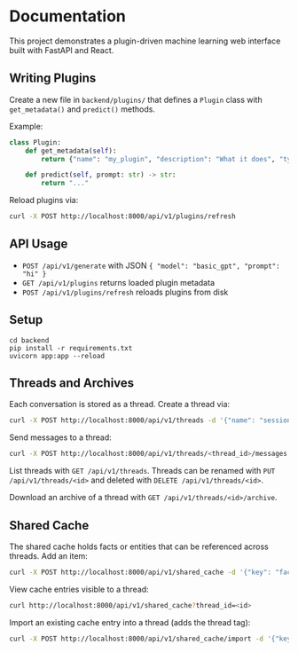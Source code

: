 # Documentation

This project demonstrates a plugin-driven machine learning web interface built with FastAPI and React.

## Writing Plugins

Create a new file in `backend/plugins/` that defines a `Plugin` class with `get_metadata()` and `predict()` methods.

Example:

```python
class Plugin:
    def get_metadata(self):
        return {"name": "my_plugin", "description": "What it does", "type": "demo"}

    def predict(self, prompt: str) -> str:
        return "..."
```

Reload plugins via:

```bash
curl -X POST http://localhost:8000/api/v1/plugins/refresh
```

## API Usage

- `POST /api/v1/generate` with JSON `{ "model": "basic_gpt", "prompt": "hi" }`
- `GET /api/v1/plugins` returns loaded plugin metadata
- `POST /api/v1/plugins/refresh` reloads plugins from disk

## Setup

```
cd backend
pip install -r requirements.txt
uvicorn app:app --reload
```

## Threads and Archives

Each conversation is stored as a thread. Create a thread via:

```bash
curl -X POST http://localhost:8000/api/v1/threads -d '{"name": "session"}' -H 'Content-Type: application/json'
```

Send messages to a thread:

```bash
curl -X POST http://localhost:8000/api/v1/threads/<thread_id>/messages -d '{"model": "basic_gpt", "prompt": "hi"}' -H 'Content-Type: application/json'
```

List threads with `GET /api/v1/threads`. Threads can be renamed with `PUT /api/v1/threads/<id>` and deleted with `DELETE /api/v1/threads/<id>`.

Download an archive of a thread with `GET /api/v1/threads/<id>/archive`.

## Shared Cache

The shared cache holds facts or entities that can be referenced across threads. Add an item:

```bash
curl -X POST http://localhost:8000/api/v1/shared_cache -d '{"key": "fact", "value": "42", "thread_id": "<id>"}' -H 'Content-Type: application/json'
```

View cache entries visible to a thread:

```bash
curl http://localhost:8000/api/v1/shared_cache?thread_id=<id>
```

Import an existing cache entry into a thread (adds the thread tag):

```bash
curl -X POST http://localhost:8000/api/v1/shared_cache/import -d '{"key": "fact", "thread_id": "<other>"}' -H 'Content-Type: application/json'
```
